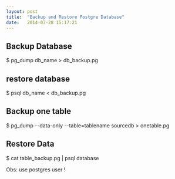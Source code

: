 ```yaml
---
layout: post
title:  "Backup and Restore Postgre Database"
date:   2014-07-28 15:17:21
---
```



## Backup Database

  $ pg_dump db_name > db_backup.pg

## restore database

  $ psql db_name < db_backup.pg


## Backup one table

  $ pg_dump --data-only --table=tablename sourcedb > onetable.pg

## Restore Data

  $ cat table_backup.pg | psql database


Obs: use postgres user !

